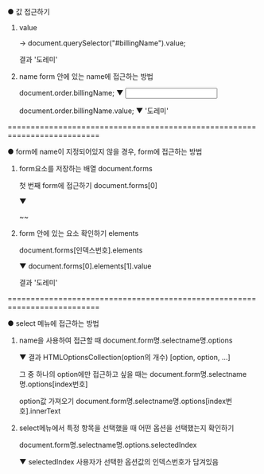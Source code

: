 ● 값 접근하기

1. value

    → document.querySelector("#billingName").value;

      결과
      '도레미'

2. name 
    form 안에 있는 name에 접근하는 방법

    document.order.billingName;
    ▼
    <input type="text" class="input-box" id="billingName" name="billingName">

    document.order.billingName.value;
    ▼
    '도레미'

==========================================================================

● form에 name이 지정되어있지 않을 경우, form에 접근하는 방법

1. form요소를 저장하는 배열 document.forms

    첫 번째 form에 접근하기
    document.forms[0]
    
    ▼
    <form> ~~ </form>

2. form 안에 있는 요소 확인하기 elements

    document.forms[인덱스번호].elements
    
    ▼
    document.forms[0].elements[1].value
    
    결과
    '도레미'

==========================================================================

● select 메뉴에 접근하는 방법

1. name을 사용하여 접근할 때 
    document.form명.selectname명.options

    ▼
    결과
    HTMLOptionsCollection(option의 개수) [option, option, ...]

    그 중 하나의 option에만 접근하고 싶을 때는
    document.form명.selectname명.options[index번호]

    option값 가져오기
    document.form명.selectname명.options[index번호].innerText

2. select메뉴에서 특정 항목을 선택했을 때 어떤 옵션을 선택했는지 확인하기

    document.form명.selectname명.options.selectedIndex

    ▼
    selectedIndex
    사용자가 선택한 옵션값의 인덱스번호가 담겨있음

